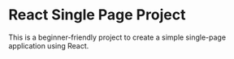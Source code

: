 # React Single Page Project

This is a beginner-friendly project to create a simple single-page application using React.
